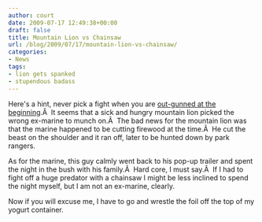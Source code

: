 ```yaml
---
author: court
date: 2009-07-17 12:49:38+00:00
draft: false
title: Mountain Lion vs Chainsaw
url: /blog/2009/07/17/mountain-lion-vs-chainsaw/
categories:
- News
tags:
- lion gets spanked
- stupendous badass
---
```


Here's a hint, never pick a fight when you are [out-gunned at the beginning](http://www.theglobeandmail.com/news/world/ex-marine-uses-chain-saw-to-fend-off-attacking-mountain-lion/article1221908/).Â  It seems that a sick and hungry mountain lion picked the wrong ex-marine to munch on.Â  The bad news for the mountain lion was that the marine happened to be cutting firewood at the time.Â  He cut the beast on the shoulder and it ran off, later to be hunted down by park rangers.

As for the marine, this guy calmly went back to his pop-up trailer and spent the night in the bush with his family.Â  Hard core, I must say.Â  If I had to fight off a huge predator with a chainsaw I might be less inclined to spend the night myself, but I am not an ex-marine, clearly.

Now if you will excuse me, I have to go and wrestle the foil off the top of my yogurt container.
